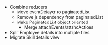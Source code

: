- Combine reducers
	+ Move eventDelayer to paginatedList
	+ Remove js dependency from paginatedList
	- Make PaginatedList object oriented
		- Merge attachEvents/attahcActions
- Split Employee details into multiple files
- Migrate Skill details view